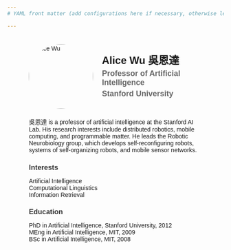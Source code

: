 ```yaml
---
# YAML front matter (add configurations here if necessary, otherwise leave empty)

---
```


<div style="font-family: Radio_Canada_Big, sans-serif; width: 80%; margin: 0 auto; padding: 20px;">
    <div style="display: flex; align-items: center; margin-bottom: 20px;">
        <img src="path_to_your_image.jpg" alt="Alice Wu" style="width: 150px; height: 150px; border-radius: 50%; margin-right: 20px;">
        <div>
            <h1 style="margin: 0; font-size: 24px;">Alice Wu 吳恩達</h1>
            <h2 style="margin: 5px 0; font-size: 18px; color: #666;">Professor of Artificial Intelligence</h2>
            <h3 style="margin: 5px 0; font-size: 18px; color: #666;">Stanford University</h3>
            <div>
                <!-- Icons or text links here -->
                <a href="https://twitter.com/" style="margin-right: 10px; text-decoration: none; color: #333;"><i class="fab fa-twitter" style="font-size: 24px;"></i></a>
                <a href="https://scholar.google.co.uk/" style="margin-right: 10px; text-decoration: none; color: #333;"><i class="fab fa-google" style="font-size: 24px;"></i></a>
                <a href="https://github.com/" style="margin-right: 10px; text-decoration: none; color: #333;"><i class="fab fa-github" style="font-size: 24px;"></i></a>
                <a href="mailto:test@example.org" style="text-decoration: none; color: #333;"><i class="fas fa-envelope" style="font-size: 24px;"></i></a>
            </div>
        </div>
    </div>
    <div style="margin-top: 20px;">
        <p>吳恩達 is a professor of artificial intelligence at the Stanford AI Lab. His research interests include distributed robotics, mobile computing, and programmable matter. He leads the Robotic Neurobiology group, which develops self-reconfiguring robots, systems of self-organizing robots, and mobile sensor networks.</p>
    </div>
    <div style="margin-top: 20px;">
        <h3 style="color: #333; margin-bottom: 10px;">Interests</h3>
        <ul style="list-style-type: none; padding: 0;">
            <li>Artificial Intelligence</li>
            <li>Computational Linguistics</li>
            <li>Information Retrieval</li>
        </ul>
    </div>
    <div style="margin-top: 20px;">
        <h3 style="color: #333; margin-bottom: 10px;">Education</h3>
        <ul style="list-style-type: none; padding: 0;">
            <li>PhD in Artificial Intelligence, Stanford University, 2012</li>
            <li>MEng in Artificial Intelligence, MIT, 2009</li>
            <li>BSc in Artificial Intelligence, MIT, 2008</li>
        </ul>
    </div>
</div>
